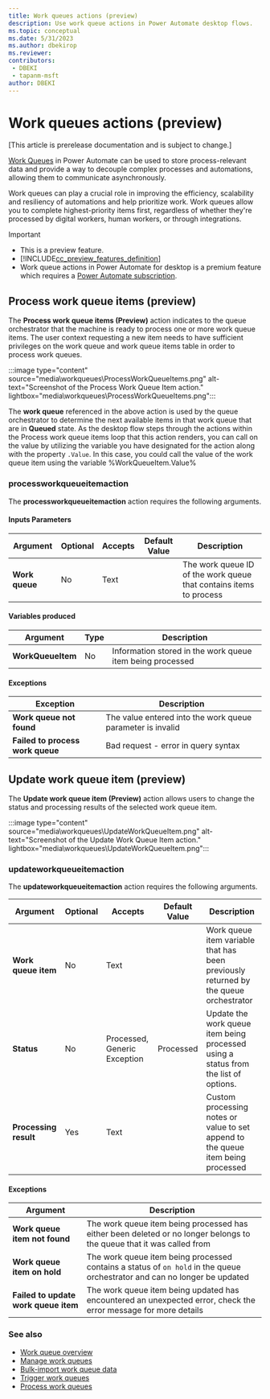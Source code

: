 ```yaml
---
title: Work queues actions (preview)
description: Use work queue actions in Power Automate desktop flows.
ms.topic: conceptual
ms.date: 5/31/2023
ms.author: dbekirop
ms.reviewer: 
contributors:
 - DBEKI
 - tapanm-msft
author: DBEKI
---
```

# Work queues actions (preview)

[This article is prerelease documentation and is subject to change.]

[Work Queues](../work-queues.md) in Power Automate can be used to store process-relevant data and provide a way to decouple complex processes and automations, allowing them to communicate asynchronously. 

Work queues can play a crucial role in improving the efficiency, scalability and resiliency of automations and help prioritize work. Work queues allow you to complete highest-priority items first, regardless of whether they're processed by digital workers, human workers, or through integrations.

> [!IMPORTANT]
>
> - This is a preview feature.
> - [!INCLUDE[cc_preview_features_definition](../../../articles/includes/cc-preview-features-definition.md)]
> - Work queue actions in Power Automate for desktop is a premium feature which requires a [Power Automate subscription](https://powerautomate.microsoft.com/pricing/).

## Process work queue items (preview)

The **Process work queue items (Preview)** action indicates to the queue orchestrator that the machine is ready to process one or more work queue items. The user context requesting a new item needs to have sufficient privileges on the work queue and work queue items table in order to process work queues. 

:::image type="content" source="media\workqueues\ProcessWorkQueueItems.png" alt-text="Screenshot of the Process Work Queue Item action." lightbox="media\workqueues\ProcessWorkQueueItems.png":::

The **work queue** referenced in the above action is used by the queue orchestrator to determine the next available items in that work queue that are in **Queued** state. As the desktop flow steps through the actions within the Process work queue items loop that this action renders, you can call on the value by utilizing the variable you have designated for the action along with the property `.Value`.  In this case, you could call the value of the work queue item using the variable %WorkQueueItem.Value% 

### processworkqueueitemaction

The **processworkqueueitemaction** action requires the following arguments.

#### Inputs Parameters 

  | Argument       | Optional | Accepts | Default Value | Description     |
  |-----|-----|-----|---------------|-----------------|
  | **Work queue** |No    |Text |               |The work queue ID of the work queue that contains items to process|

#### Variables produced

  | Argument       | Type | Description     |
  |----------      |------|-----------------|
  | **WorkQueueItem** |No   |Information stored in the work queue item being processed |

#### Exceptions

  | Exception       | Description     |
  |----------      |-----------------|
  | **Work queue not found** |The value entered into the work queue parameter is invalid|
|**Failed to process work queue**| Bad request - error in query syntax |

## Update work queue item (preview)

The **Update work queue item (Preview)** action allows users to change the status and processing results of the selected work queue item.

:::image type="content" source="media\workqueues\UpdateWorkQueueItem.png" alt-text="Screenshot of the Update Work Queue Item action." lightbox="media\workqueues\UpdateWorkQueueItem.png":::

### updateworkqueueitemaction

The **updateworkqueueitemaction** action requires the following arguments.

| Argument       | Optional | Accepts | Default Value | Description     |
  |----------      |----------|---------|---------------|-----------------|
  | **Work queue item** |No    |Text |               |Work queue item variable that has been previously returned by the queue orchestrator|
| **Status** |No    |Processed, Generic Exception| Processed |Update the work queue item being processed using a status from the list of options.|
| **Processing result** | Yes | Text| | Custom processing notes or value to set append  to the queue item being processed |

#### Exceptions

| Argument       | Description |
|----------------|----------|
| **Work queue item not found** | The work queue item being processed has either been deleted or  no longer belongs to the queue that it was called from
| **Work queue item on hold** | The work queue item being processed contains a status of `on hold` in the queue orchestrator and can no longer be updated
| **Failed to update work queue item** | The work queue item being updated has encountered an unexpected error, check the error message for more details

### See also

- [Work queue overview](../work-queues.md)
- [Manage work queues](../work-queues-manage.md)
- [Bulk-import work queue data](../work-queues-bulk-import.md)
- [Trigger work queues](../work-queues-trigger.md)
- [Process work queues](../work-queues-process.md)